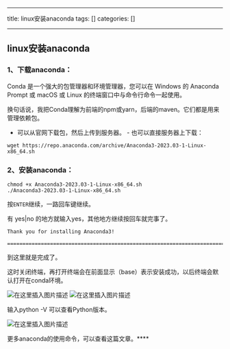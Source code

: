 
--- 
title:  linux安装anaconda 
tags: []
categories: [] 

---
## linux安装anaconda

### 1、下载anaconda：

Conda 是一个强大的包管理器和环境管理器，您可以在 Windows 的 Anaconda Prompt 或 macOS 或 Linux 的终端窗口中与命令行命令一起使用。

换句话说，我把Conda理解为前端的npm或yarn，后端的maven。它们都是用来管理依赖包。
-  可以从官网下载包，然后上传到服务器。 -  也可以直接服务器上下载： 
```
wget https://repo.anaconda.com/archive/Anaconda3-2023.03-1-Linux-x86_64.sh

```

### 2、安装anaconda：

```
chmod +x Anaconda3-2023.03-1-Linux-x86_64.sh 
./Anaconda3-2023.03-1-Linux-x86_64.sh

```

按`ENTER`继续，一路回车键继续。

有 yes|no 的地方就输入yes，其他地方继续按回车就完事了。

```
Thank you for installing Anaconda3!

===========================================================================

```

到这里就是完成了。

这时关闭终端，再打开终端会在前面显示（base）表示安装成功，以后终端会默认打开在conda环境。

<img src="https://img-blog.csdnimg.cn/b38b27ec5fa6455ea40818908e861e6a.png#pic_center" alt="在这里插入图片描述">

<img src="https://img-blog.csdnimg.cn/6ddf4448e7f6405eab5d5cf7f76b1902.png#pic_center" alt="在这里插入图片描述">

输入python -V 可以查看Python版本。

<img src="https://img-blog.csdnimg.cn/3164bd3c4ce54ee78830caf5fba85ba8.png#pic_center" alt="在这里插入图片描述">

更多anaconda的使用命令，可以查看这篇文章。****
